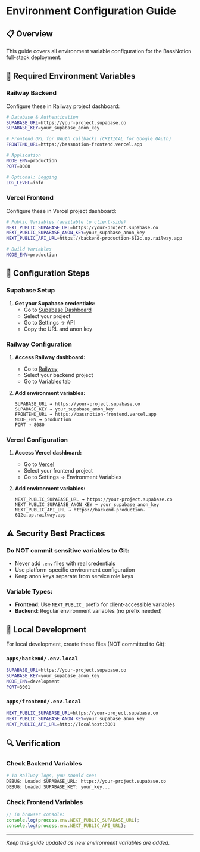 # Environment Configuration Guide

## 📋 Overview

This guide covers all environment variable configuration for the BassNotion full-stack deployment.

## 🔑 Required Environment Variables

### Railway Backend

Configure these in Railway project dashboard:

```bash
# Database & Authentication
SUPABASE_URL=https://your-project.supabase.co
SUPABASE_KEY=your_supabase_anon_key

# Frontend URL for OAuth callbacks (CRITICAL for Google OAuth)
FRONTEND_URL=https://bassnotion-frontend.vercel.app

# Application
NODE_ENV=production
PORT=8080

# Optional: Logging
LOG_LEVEL=info
```

### Vercel Frontend

Configure these in Vercel project dashboard:

```bash
# Public Variables (available to client-side)
NEXT_PUBLIC_SUPABASE_URL=https://your-project.supabase.co
NEXT_PUBLIC_SUPABASE_ANON_KEY=your_supabase_anon_key
NEXT_PUBLIC_API_URL=https://backend-production-612c.up.railway.app

# Build Variables
NODE_ENV=production
```

## 🔧 Configuration Steps

### Supabase Setup

1. **Get your Supabase credentials:**
   - Go to [Supabase Dashboard](https://app.supabase.com)
   - Select your project
   - Go to Settings → API
   - Copy the URL and anon key

### Railway Configuration

1. **Access Railway dashboard:**

   - Go to [Railway](https://railway.app)
   - Select your backend project
   - Go to Variables tab

2. **Add environment variables:**
   ```
   SUPABASE_URL → https://your-project.supabase.co
   SUPABASE_KEY → your_supabase_anon_key
   FRONTEND_URL → https://bassnotion-frontend.vercel.app
   NODE_ENV → production
   PORT → 8080
   ```

### Vercel Configuration

1. **Access Vercel dashboard:**

   - Go to [Vercel](https://vercel.com)
   - Select your frontend project
   - Go to Settings → Environment Variables

2. **Add environment variables:**
   ```
   NEXT_PUBLIC_SUPABASE_URL → https://your-project.supabase.co
   NEXT_PUBLIC_SUPABASE_ANON_KEY → your_supabase_anon_key
   NEXT_PUBLIC_API_URL → https://backend-production-612c.up.railway.app
   ```

## ⚠️ Security Best Practices

### Do NOT commit sensitive variables to Git:

- Never add `.env` files with real credentials
- Use platform-specific environment configuration
- Keep anon keys separate from service role keys

### Variable Types:

- **Frontend**: Use `NEXT_PUBLIC_` prefix for client-accessible variables
- **Backend**: Regular environment variables (no prefix needed)

## 🧪 Local Development

For local development, create these files (NOT committed to Git):

### `apps/backend/.env.local`

```bash
SUPABASE_URL=https://your-project.supabase.co
SUPABASE_KEY=your_supabase_anon_key
NODE_ENV=development
PORT=3001
```

### `apps/frontend/.env.local`

```bash
NEXT_PUBLIC_SUPABASE_URL=https://your-project.supabase.co
NEXT_PUBLIC_SUPABASE_ANON_KEY=your_supabase_anon_key
NEXT_PUBLIC_API_URL=http://localhost:3001
```

## 🔍 Verification

### Check Backend Variables

```bash
# In Railway logs, you should see:
DEBUG: Loaded SUPABASE_URL: https://your-project.supabase.co
DEBUG: Loaded SUPABASE_KEY: your_key...
```

### Check Frontend Variables

```javascript
// In browser console:
console.log(process.env.NEXT_PUBLIC_SUPABASE_URL);
console.log(process.env.NEXT_PUBLIC_API_URL);
```

---

_Keep this guide updated as new environment variables are added._
